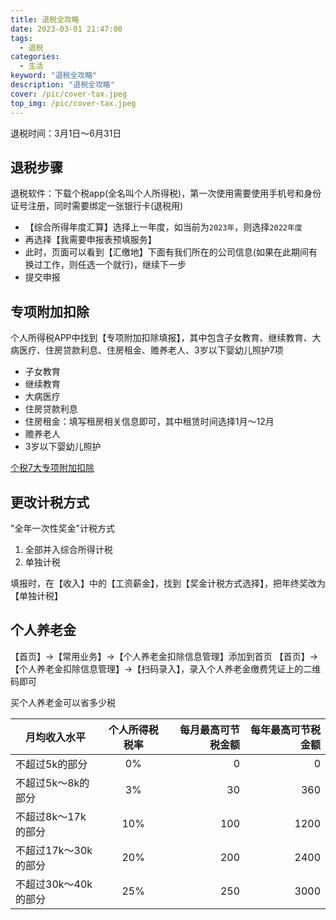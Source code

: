 ```yaml
---
title: 退税全攻略
date: 2023-03-01 21:47:00
tags: 
  - 退税
categories: 
  - 生活
keyword: "退税全攻略"
description: "退税全攻略"
cover: /pic/cover-tax.jpeg
top_img: /pic/cover-tax.jpeg
---
```


退税时间：3月1日～6月31日

## 退税步骤

退税软件：下载个税app(全名叫个人所得税)，第一次使用需要使用手机号和身份证号注册，同时需要绑定一张银行卡(退税用)

* 【综合所得年度汇算】选择上一年度，如当前为`2023年`，则选择`2022年度`
* 再选择【我需要申报表预填服务】
* 此时，页面可以看到【汇缴地】下面有我们所在的公司信息(如果在此期间有换过工作，则任选一个就行)，继续下一步
* 提交申报


## 专项附加扣除

个人所得税APP中找到【专项附加扣除填报】，其中包含子女教育、继续教育、大病医疗、住房贷款利息、住房租金、赡养老人、3岁以下婴幼儿照护7项

* 子女教育
* 继续教育
* 大病医疗
* 住房贷款利息
* 住房租金：填写租房相关信息即可，其中租赁时间选择1月～12月
* 赡养老人
* 3岁以下婴幼儿照护

[个税7大专项附加扣除](https://mp.weixin.qq.com/s?__biz=MzA4NjU2NTUxNQ==&mid=2677691794&idx=3&sn=5fd04fe6f3192e57f4bf4465048d3a36)

## 更改计税方式

"全年一次性奖金"计税方式
1. 全部并入综合所得计税
2. 单独计税

填报时，在【收入】中的【工资薪金】，找到【奖金计税方式选择】，把年终奖改为【单独计税】

## 个人养老金

【首页】->【常用业务】->【个人养老金扣除信息管理】添加到首页
【首页】->【个人养老金扣除信息管理】->【扫码录入】，录入个人养老金缴费凭证上的二维码即可

买个人养老金可以省多少税

| 月均收入水平   |      个人所得税税率      |  每月最高可节税金额 |   每年最高可节税金额  |
|----------|:-------------:|------:|-----:|
| 不超过5k的部分 |  0% | 0 |   0   |
| 不超过5k～8k的部分 |    3%   |   30 |   360   |
| 不超过8k～17k的部分 | 10% |    100 |   1200   |
| 不超过17k～30k的部分 | 20% |    200 |   2400   |
| 不超过30k～40k的部分 | 25% |    250 |   3000   |

